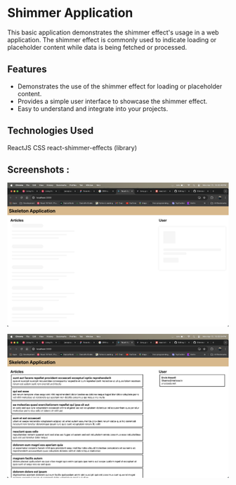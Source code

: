 # Shimmer Application

This basic application demonstrates the shimmer effect's usage in a web application. The shimmer effect is commonly used to indicate loading or placeholder content while data is being fetched or processed.

## Features
* Demonstrates the use of the shimmer effect for loading or placeholder content.
* Provides a simple user interface to showcase the shimmer effect.
* Easy to understand and integrate into your projects.

## Technologies Used
ReactJS
CSS
react-shimmer-effects (library)

## Screenshots :

![alt text]( https://github.com/aadityaagrawal/ShimmerProject/blob/main/public/screenshot/shimmer.png  "Shimmer Page")

![alt text]( https://github.com/aadityaagrawal/ShimmerProject/blob/main/public/screenshot/home.png "Home Page")


